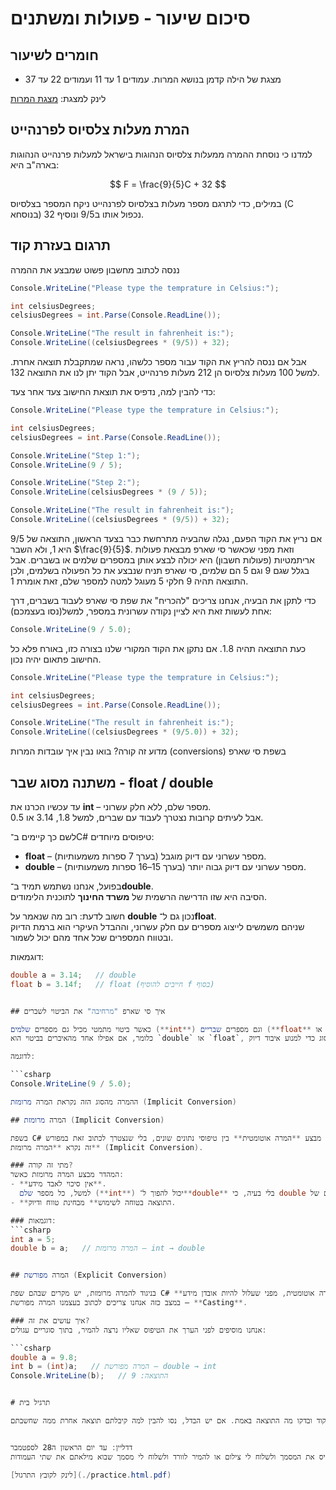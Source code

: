 # סיכום שיעור - פעולות ומשתנים

## חומרים לשיעור

- מצגת של הילה קדמן בנושא המרות. עמודים 1 עד 11 ועמודים 22 עד 37

לינק למצגת: [מצגת המרות](https://drive.google.com/file/d/1AZQmVzFuO1SEvWSKUj5luib_OA3Da-Ny/view)

## המרת מעלות צלסיוס לפרנהייט

למדנו כי נוסחת ההמרה ממעלות צלסיוס הנהוגות בישראל למעלות פרנהייט הנהוגות בארה"ב היא:

$$
F = \frac{9}{5}C + 32
$$

במילים, כדי לתרגם מספר מעלות בצלסיוס לפרנהייט ניקח המספר בצלסיוס (C בנוסחא) נכפול אותו ב9/5 ונוסיף 32.

## תרגום בעזרת קוד

ננסה לכתוב מחשבון פשוט שמבצע את ההמרה

```csharp
Console.WriteLine("Please type the temprature in Celsius:");

int celsiusDegrees;
celsiusDegrees = int.Parse(Console.ReadLine());

Console.WriteLine("The result in fahrenheit is:");
Console.WriteLine((celsiusDegrees * (9/5)) + 32);

```

אבל אם ננסה להריץ את הקוד עבור מספר כלשהו, נראה שמתקבלת תוצאה אחרת. 
למשל 100 מעלות צלסיוס הן 212 מעלות פרנהייט, אבל הקוד יתן לנו את התוצאה 132. 

כדי להבין למה, נדפיס את תוצאת החישוב צעד אחר צעד:

```csharp
Console.WriteLine("Please type the temprature in Celsius:");

int celsiusDegrees;
celsiusDegrees = int.Parse(Console.ReadLine());

Console.WriteLine("Step 1:");
Console.WriteLine(9 / 5);

Console.WriteLine("Step 2:");
Console.WriteLine(celsiusDegrees * (9 / 5));

Console.WriteLine("The result in fahrenheit is:");
Console.WriteLine((celsiusDegrees * (9/5)) + 32);
```

אם נריץ את הקוד הפעם, נגלה שהבעיה מתרחשת כבר בצעד הראשון, התוצאה של 9/5 היא 1, ולא השבר  $\frac{9}{5}$. וזאת מפני שכאשר סי שארפ מבצאת פעולות אריתמטיות (פעולות חשבון) היא יכולה לבצע אותן במספרים שלמים או בשברים. אבל בגלל שגם 9 וגם 5 הם שלמים, סי שארפ תניח שנבצע את כל הפעולה בשלמים, ולכן התוצאה תהיה 9 חלקי 5 מעוגל למטה למספר שלם, זאת אומרת 1.

כדי לתקן את הבעיה, אנחנו צריכים "להכריח" את שפת סי שארפ לעבוד בשברים, דרך אחת לעשות זאת היא לציין נקודה עשרונית במספר, למשל(נסו בעצמכם):

```csharp
Console.WriteLine(9 / 5.0);
```

כעת התוצאה תהיה 1.8. 
אם נתקן את הקוד המקורי שלנו בצורה כזו, באורח פלא כל החישוב פתאום יהיה נכון. 


```csharp
Console.WriteLine("Please type the temprature in Celsius:");

int celsiusDegrees;
celsiusDegrees = int.Parse(Console.ReadLine());

Console.WriteLine("The result in fahrenheit is:");
Console.WriteLine((celsiusDegrees * (9/5.0)) + 32);

```

מדוע זה קורה?  בואו נבין איך עובדות המרות (conversions) בשפת סי שארפ

## משתנה מסוג שבר - float / double

עד עכשיו הכרנו את **int** – מספר שלם, ללא חלק עשרוני.  
אבל לעיתים קרובות נצטרך לעבוד עם שברים, למשל 1.8, 3.14 או 0.5.  

לשם כך קיימים ב־C# טיפוסים מיוחדים:

- **float** – מספר עשרוני עם דיוק מוגבל (בערך 7 ספרות משמעותיות).
- **double** – מספר עשרוני עם דיוק גבוה יותר (בערך 15–16 ספרות משמעותיות).

בפועל, אנחנו נשתמש תמיד ב־**double**.  
הסיבה היא שזו הדרישה הרשמית של **משרד החינוך** לתוכנית הלימודים.  

חשוב לדעת: רוב מה שנאמר על **double** נכון גם ל־**float**.  
שניהם משמשים לייצוג מספרים עם חלק עשרוני, וההבדל העיקרי הוא ברמת הדיוק ובטווח המספרים שכל אחד מהם יכול לשמור.  

דוגמאות:

```csharp
double a = 3.14;   // double
float b = 3.14f;   // float (חייבים להוסיף f בסוף)


## איך סי שארפ "מרחיבה" את הביטוי לשברים

כאשר ביטוי מתמטי מכיל גם מספרים שלמים (**int**) וגם מספרים שבריים (**float** או **double**), שפת C# בוחרת *להרחיב* (enhance) את הביטוי כך שכל הפעולה תתבצע במספרים שבריים.  
כלומר, אם אפילו אחד מהאיברים בביטוי הוא `double` או `float`, שאר האיברים מומר אוטומטית לאותו סוג כדי למנוע איבוד דיוק.

לדוגמה:

```csharp
Console.WriteLine(9 / 5.0);

ההמרה מהסוג הזה נקראת המרה מרומזת (Implicit Conversion)

## המרה מרומזת (Implicit Conversion)

בשפת C# יש מקרים שבהם המהדר מבצע **המרה אוטומטית** בין טיפוסי נתונים שונים, בלי שנצטרך לכתוב זאת במפורש.  
זה נקרא **המרה מרומזת** (Implicit Conversion).

### מתי זה קורה?
המהדר מבצע המרה מרומזת כאשר:
- **אין סיכוי לאבד מידע**.  
  למשל, כל מספר שלם (**int**) יכול להפוך ל־**double** בלי בעיה, כי double יודע לייצג את כל הערכים של int (ועוד הרבה מעבר).
- **התוצאה בטוחה לשימוש** מבחינת טווח ודיוק.

### דוגמאות:
```csharp
int a = 5;
double b = a;   // המרה מרומזת – int → double


## המרה מפורשת (Explicit Conversion)

בניגוד להמרה מרומזת, יש מקרים שבהם שפת C# **לא** תבצע המרה אוטומטית, מפני שעלול להיות אובדן מידע.  
במצב כזה אנחנו צריכים לכתוב בעצמנו המרה מפורשת – **Casting**.

### איך עושים את זה?
אנחנו מוסיפים לפני הערך את הטיפוס שאליו נרצה להמיר, בתוך סוגריים עגולים:

```csharp
double a = 9.8;
int b = (int)a;   // המרה מפורשת – double → int
Console.WriteLine(b);   // התוצאה: 9


# תרגיל בית 

עברו על הטבלה המצורפת, מלאו בכל עמודה מה לדעתכם צריכה להיות התוצאה ואז הריצו את הקוד ובדקו מה התוצאה באמת. אם יש הבדל, נסו להבין למה קיבלתם תוצאה אחרת ממה שחשבתם.


דדליין: עד יום הראשון ה28 לספטמבר
אופן ההגשה: להדפיס את המסמך ולשלוח לי צילום או להמיר לוורד ולשלוח לי מסמך שבוא מילאתם את שתי העמודות

[לינק לקובץ התרגול](./practice.html.pdf)



